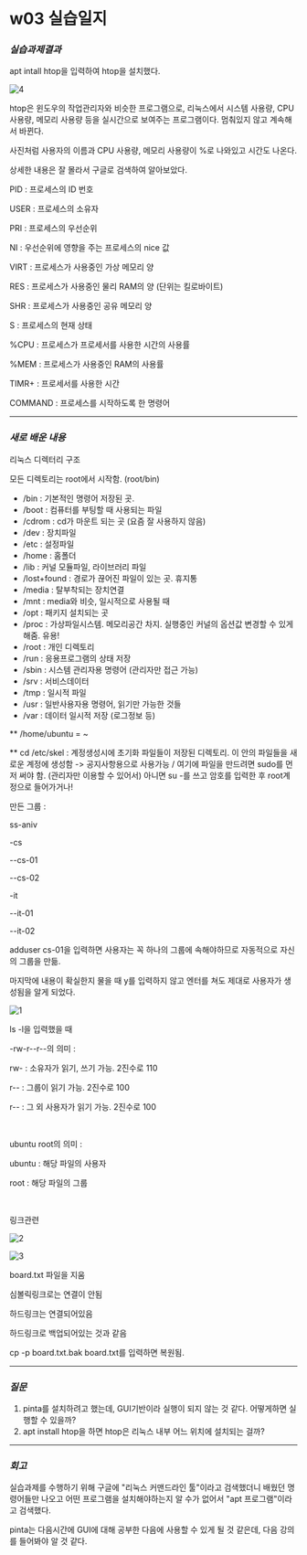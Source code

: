 # w03 실습일지
### _실습과제결과_

apt intall htop을 입력하여 htop을 설치했다.

![4](https://user-images.githubusercontent.com/79977182/111269594-2fb95180-8672-11eb-808a-ded2212c9d19.PNG)

htop은 윈도우의 작업관리자와 비슷한 프로그램으로, 리눅스에서 시스템 사용량, CPU사용량, 메모리 사용량 등을 실시간으로 보여주는 프로그램이다. 멈춰있지 않고 계속해서 바뀐다.

사진처럼 사용자의 이름과 CPU 사용량, 메모리 사용량이 %로 나와있고 시간도 나온다.

상세한 내용은 잘 몰라서 구글로 검색하여 알아보았다.

PID : 프로세스의 ID 번호

USER : 프로세스의 소유자

PRI : 프로세스의 우선순위

NI : 우선순위에 영향을 주는 프로세스의 nice 값

VIRT : 프로세스가 사용중인 가상 메모리 양

RES : 프로세스가 사용중인 물리 RAM의 양 (단위는 킬로바이트)

SHR : 프로세스가 사용중인 공유 메모리 양

S : 프로세스의 현재 상태

%CPU : 프로세스가 프로세서를 사용한 시간의 사용률

%MEM : 프로세스가 사용중인 RAM의 사용률

TIMR+ : 프로세서를 사용한 시간

COMMAND : 프로세스를 시작하도록 한 명령어

------
### _새로 배운 내용_

리눅스 디렉터리 구조

모든 디렉토리는 root에서 시작함. (root/bin)

- /bin : 기본적인 명령어 저장된 곳.
- /boot : 컴퓨터를 부팅할 때 사용되는 파일
- /cdrom : cd가 마운트 되는 곳 (요즘 잘 사용하지 않음)
- /dev : 장치파일
- /etc : 설정파일
- /home : 홈폴더
- /lib : 커널 모듈파일, 라이브러리 파일
- /lost+found : 경로가 끊어진 파일이 있는 곳. 휴지통
- /media : 탈부착되는 장치연결
- /mnt : media와 비슷, 일시적으로 사용될 때
- /opt : 패키지 설치되는 곳
- /proc : 가상파일시스템. 메모리공간 차지. 실행중인 커널의 옵션값 변경할 수 있게 해줌. 유용!
- /root : 개인 디렉토리
- /run : 응용프로그램의 상태 저장
- /sbin : 시스템 관리자용 명령어 (관리자만 접근 가능)
- /srv : 서비스데이터
- /tmp : 일시적 파일
- /usr : 일반사용자용 명령어, 읽기만 가능한 것들
- /var : 데이터 일시적 저장 (로그정보 등)

** /home/ubuntu = ~

** cd /etc/skel : 계정생성시에 초기화 파일들이 저장된 디렉토리. 이 안의 파일들을 새로운 계정에 생성함 -> 공지사항용으로 사용가능 / 여기에 파일을 만드려면 sudo를 먼저 써야 함. (관리자만 이용할 수 있어서) 아니면 su -를 쓰고 암호를 입력한 후 root계정으로 들어가거나!

만든 그룹 :

ss-aniv

-cs

--cs-01

--cs-02

-it

--it-01

--it-02

adduser cs-01을 입력하면 사용자는 꼭 하나의 그룹에 속해야하므로 자동적으로 자신의 그룹을 만듦.

마지막에 내용이 확실한지 물을 때 y를 입력하지 않고 엔터를 쳐도 제대로 사용자가 생성됨을 알게 되었다.

![1](https://user-images.githubusercontent.com/79977182/111269582-2def8e00-8672-11eb-81a6-63e96f850b90.png)

ls -l을 입력했을 때

-rw-r--r--의 의미 :

rw- : 소유자가 읽기, 쓰기 가능. 2진수로 110

r-- : 그룹이 읽기 가능. 2진수로 100

r-- : 그 외 사용자가 읽기 가능. 2진수로 100

</br>

ubuntu root의 의미 :

ubuntu : 해당 파일의 사용자

root : 해당 파일의 그룹

</br>

링크관련

![2](https://user-images.githubusercontent.com/79977182/111269588-2f20bb00-8672-11eb-9973-53324f675303.PNG)

![3](https://user-images.githubusercontent.com/79977182/111269591-2f20bb00-8672-11eb-97a1-27273f48e03b.PNG)

board.txt 파일을 지움

심볼릭링크로는 연결이 안됨

하드링크는 연결되어있음

하드링크로 백업되어있는 것과 같음

cp -p board.txt.bak board.txt를 입력하면 복원됨.


---------
### _질문_

1. pinta를 설치하려고 했는데, GUI기반이라 실행이 되지 않는 것 같다. 어떻게하면 실행할 수 있을까?
2. apt install htop을 하면 htop은 리눅스 내부 어느 위치에 설치되는 걸까?

-----
### _회고_

실습과제를 수행하기 위해 구글에 "리눅스 커맨드라인 툴"이라고 검색했더니 배웠던  명령어들만 나오고 어떤 프로그램을 설치해야하는지 알 수가 없어서 "apt 프로그램"이라고 검색했다.

pinta는 다음시간에 GUI에 대해 공부한 다음에 사용할 수 있게 될 것 같은데, 다음 강의를 들어봐야 알 것 같다.

